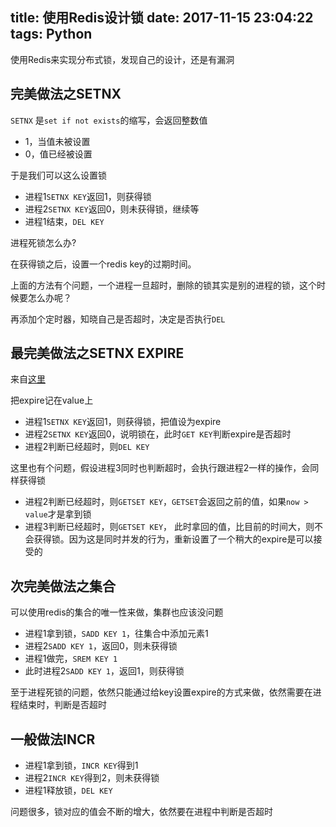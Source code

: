 title: 使用Redis设计锁
date: 2017-11-15 23:04:22
tags: Python
---

使用Redis来实现分布式锁，发现自己的设计，还是有漏洞 <!--more-->

## 完美做法之SETNX

`SETNX` 是`set if not exists`的缩写，会返回整数值

- 1，当值未被设置
- 0，值已经被设置

于是我们可以这么设置锁

- 进程1`SETNX KEY`返回1，则获得锁
- 进程2`SETNX KEY`返回0，则未获得锁，继续等
- 进程1结束，`DEL KEY`

进程死锁怎么办?

在获得锁之后，设置一个redis key的过期时间。


上面的方法有个问题，一个进程一旦超时，删除的锁其实是别的进程的锁，这个时候要怎么办呢？

再添加个定时器，知晓自己是否超时，决定是否执行`DEL`


## 最完美做法之SETNX EXPIRE

来自[这里](http://blog.csdn.net/lihao21/article/details/49104695)

把expire记在value上

- 进程1`SETNX KEY`返回1，则获得锁，把值设为expire
- 进程2`SETNX KEY`返回0，说明锁在，此时`GET KEY`判断expire是否超时
- 进程2判断已经超时，则`DEL KEY`

这里也有个问题，假设进程3同时也判断超时，会执行跟进程2一样的操作，会同样获得锁

- 进程2判断已经超时，则`GETSET KEY`，`GETSET`会返回之前的值，如果`now > value`才是拿到锁
- 进程3判断已经超时，则`GETSET KEY`， 此时拿回的值，比目前的时间大，则不会获得锁。因为这是同时并发的行为，重新设置了一个稍大的expire是可以接受的

## 次完美做法之集合

可以使用redis的集合的唯一性来做，集群也应该没问题

- 进程1拿到锁，`SADD KEY 1`，往集合中添加元素1
- 进程2`SADD KEY 1`，返回0，则未获得锁
- 进程1做完，`SREM KEY 1`
- 此时进程2`SADD KEY 1`，返回1，则获得锁

至于进程死锁的问题，依然只能通过给key设置expire的方式来做，依然需要在进程结束时，判断是否超时

## 一般做法INCR

- 进程1拿到锁，`INCR KEY`得到1
- 进程2`INCR KEY`得到2，则未获得锁
- 进程1释放锁，`DEL KEY`

问题很多，锁对应的值会不断的增大，依然要在进程中判断是否超时
